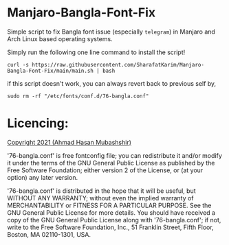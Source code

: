 # Manjaro-Bangla-Font-Fix
Simple script to fix Bangla font issue (especially `telegram`) in Manjaro and Arch Linux based operating systems.

Simply run the following one line command to install the script!
```
curl -s https://raw.githubusercontent.com/SharafatKarim/Manjaro-Bangla-Font-Fix/main/main.sh | bash
```
if this script doesn't work, you can always revert back to previous self by,
```
sudo rm -rf "/etc/fonts/conf.d/76-bangla.conf"
```

# Licencing:
[Copyright 2021 (Ahmad Hasan Mubashshir)](mailto:ahmubashshir@gmail.com)

'76-bangla.conf' is free fontconfig file; you can redistribute it and/or modify
it under the terms of the GNU General Public License as published by
the Free Software Foundation; either version 2 of the License, or
(at your option) any later version.

'76-bangla.conf' is distributed in the hope that it will be useful,
but WITHOUT ANY WARRANTY; without even the implied warranty of
MERCHANTABILITY or FITNESS FOR A PARTICULAR PURPOSE.  See the
 GNU General Public License for more details.
You should have received a copy of the GNU General Public License
along with '76-bangla.conf'; if not, write to the Free Software
Foundation, Inc., 51 Franklin Street, Fifth Floor, Boston,
MA 02110-1301, USA.
